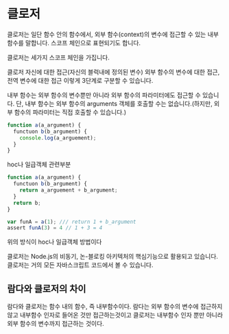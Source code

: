 # 클로저

클로저는 일단 함수 안의 함수에서, 외부 함수(context)의 변수에 접근할 수 있는 내부 함수를 말합니다.
스코프 체인으로 표현되기도 합니다.

클로저는 세가지 스코프 체인을 가집니다.

클로저 자신에 대한 접근(자신의 블럭내에 정의된 변수)
외부 함수의 변수에 대한 접근,
전역 변수에 대한 접근
이렇게 3단계로 구분할 수 있습니다.

내부 함수는 외부 함수의 변수뿐만 아니라 외부 함수의 파라미터에도 접근할 수 있습니다.
단, 내부 함수는 외부 함수의 arguments 객체를 호출할 수는 없습니다.(하지만, 외부 함수의 파라미터는 직접 호출할 수 있습니다.)

```javascript
function a(a_argument) {
  functuon b(b_argument) {
    console.log(a_arguement);
  }
}
```

hoc나 일급객체 관련부분

```javascript
function a(a_argument) {
  functuon b(b_argument) {
    return a_arguement + b_argument;
  }
  return b;
}

var funA = a(1); /// return 1 + b_argument
assert funA(3) = 4 // 1 + 3 = 4
```

위의 방식이 hoc나 일급객체 방법이다


클로저는 Node.js의 비동기, 논-블로킹 아키텍처의 핵심기능으로 활용되고 있습니다. 클로저는 거의 모든 자바스크립트 코드에서 볼 수 있습니다.

## 람다와 클로저의 차이

람다와 클로저는 함수 내의 함수, 즉 내부함수이다.
람다는 외부 함수의 변수에 접근하지 않고 ​내부함수 인자로 들어온 것만 접근하는것이고
클로저는 내부함수 인자 뿐만 아니라 외부 함수의 변수까지 접근하는 것이다.
